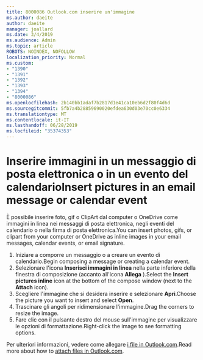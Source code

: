 ```yaml
---
title: 8000086 Outlook.com inserire un'immagine
ms.author: daeite
author: daeite
manager: joallard
ms.date: 3/4/2019
ms.audience: Admin
ms.topic: article
ROBOTS: NOINDEX, NOFOLLOW
localization_priority: Normal
ms.custom:
- "1390"
- "1391"
- "1392"
- "1393"
- "1394"
- "8000086"
ms.openlocfilehash: 2b140bb1adaf7b2817d1e41ca10eb6d2f80f4d6d
ms.sourcegitcommit: 5fb7a4b28859690020efdea630d03e70cc0e6334
ms.translationtype: MT
ms.contentlocale: it-IT
ms.lasthandoff: 06/28/2019
ms.locfileid: "35374353"
---
```

# <a name="insert-pictures-in-an-email-message-or-calendar-event"></a><span data-ttu-id="d3a71-102">Inserire immagini in un messaggio di posta elettronica o in un evento del calendario</span><span class="sxs-lookup"><span data-stu-id="d3a71-102">Insert pictures in an email message or calendar event</span></span>

<span data-ttu-id="d3a71-103">È possibile inserire foto, gif o ClipArt dal computer o OneDrive come immagini in linea nei messaggi di posta elettronica, negli eventi del calendario o nella firma di posta elettronica.</span><span class="sxs-lookup"><span data-stu-id="d3a71-103">You can insert photos, gifs, or clipart from your computer or OneDrive as inline images in your email messages, calendar events, or email signature.</span></span>

1. <span data-ttu-id="d3a71-104">Iniziare a comporre un messaggio o a creare un evento di calendario.</span><span class="sxs-lookup"><span data-stu-id="d3a71-104">Begin composing a message or creating a calendar event.</span></span>
2. <span data-ttu-id="d3a71-105">Selezionare l'icona **Inserisci immagini in linea** nella parte inferiore della finestra di composizione (accanto all'icona **Allega** ).</span><span class="sxs-lookup"><span data-stu-id="d3a71-105">Select the **Insert pictures inline** icon at the bottom of the compose window (next to the **Attach** icon).</span></span>
3. <span data-ttu-id="d3a71-106">Scegliere l'immagine che si desidera inserire e selezionare **Apri**.</span><span class="sxs-lookup"><span data-stu-id="d3a71-106">Choose the picture you want to insert and select **Open**.</span></span>
4. <span data-ttu-id="d3a71-107">Trascinare gli angoli per ridimensionare l'immagine.</span><span class="sxs-lookup"><span data-stu-id="d3a71-107">Drag the corners to resize the image.</span></span>
5. <span data-ttu-id="d3a71-108">Fare clic con il pulsante destro del mouse sull'immagine per visualizzare le opzioni di formattazione.</span><span class="sxs-lookup"><span data-stu-id="d3a71-108">Right-click the image to see formatting options.</span></span>

<span data-ttu-id="d3a71-109">Per ulteriori informazioni, vedere come allegare [i file in Outlook.com](https://support.office.com/article/8d7c1ea7-4e5f-44ce-bb6e-c5fcc92ba9ab).</span><span class="sxs-lookup"><span data-stu-id="d3a71-109">Read more about how to [attach files in Outlook.com](https://support.office.com/article/8d7c1ea7-4e5f-44ce-bb6e-c5fcc92ba9ab).</span></span>